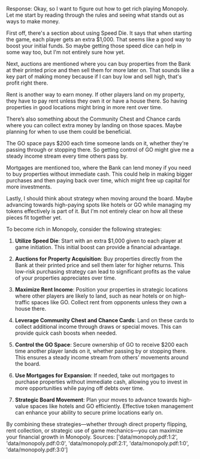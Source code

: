 Response: <think>
Okay, so I want to figure out how to get rich playing Monopoly. Let me start by reading through the rules and seeing what stands out as ways to make money.

First off, there's a section about using Speed Die. It says that when starting the game, each player gets an extra $1,000. That seems like a good way to boost your initial funds. So maybe getting those speed dice can help in some way too, but I'm not entirely sure how yet.

Next, auctions are mentioned where you can buy properties from the Bank at their printed price and then sell them for more later on. That sounds like a key part of making money because if I can buy low and sell high, that's profit right there.

Rent is another way to earn money. If other players land on my property, they have to pay rent unless they own it or have a house there. So having properties in good locations might bring in more rent over time.

There’s also something about the Community Chest and Chance cards where you can collect extra money by landing on those spaces. Maybe planning for when to use them could be beneficial.

The GO space pays $200 each time someone lands on it, whether they're passing through or stopping there. So getting control of GO might give me a steady income stream every time others pass by.

Mortgages are mentioned too, where the Bank can lend money if you need to buy properties without immediate cash. This could help in making bigger purchases and then paying back over time, which might free up capital for more investments.

Lastly, I should think about strategy when moving around the board. Maybe advancing towards high-paying spots like hotels or GO while managing my tokens effectively is part of it. But I'm not entirely clear on how all these pieces fit together yet.
</think>

To become rich in Monopoly, consider the following strategies:

1. **Utilize Speed Die**: Start with an extra $1,000 given to each player at game initiation. This initial boost can provide a financial advantage.

2. **Auctions for Property Acquisition**: Buy properties directly from the Bank at their printed price and sell them later for higher returns. This low-risk purchasing strategy can lead to significant profits as the value of your properties appreciates over time.

3. **Maximize Rent Income**: Position your properties in strategic locations where other players are likely to land, such as near hotels or on high-traffic spaces like GO. Collect rent from opponents unless they own a house there.

4. **Leverage Community Chest and Chance Cards**: Land on these cards to collect additional income through draws or special moves. This can provide quick cash boosts when needed.

5. **Control the GO Space**: Secure ownership of GO to receive $200 each time another player lands on it, whether passing by or stopping there. This ensures a steady income stream from others' movements around the board.

6. **Use Mortgages for Expansion**: If needed, take out mortgages to purchase properties without immediate cash, allowing you to invest in more opportunities while paying off debts over time.

7. **Strategic Board Movement**: Plan your moves to advance towards high-value spaces like hotels and GO efficiently. Effective token management can enhance your ability to secure prime locations early on.

By combining these strategies—whether through direct property flipping, rent collection, or strategic use of game mechanics—you can maximize your financial growth in Monopoly.
Sources: ['data/monopoly.pdf:1:2', 'data/monopoly.pdf:0:0', 'data/monopoly.pdf:2:1', 'data/monopoly.pdf:1:0', 'data/monopoly.pdf:3:0']